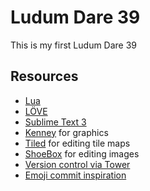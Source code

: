 # Ludum Dare 39

This is my first Ludum Dare 39

## Resources

- [Lua](https://www.lua.org/)
- [LÖVE](https://love2d.org/)
- [Sublime Text 3](https://www.sublimetext.com/)
- [Kenney](https://kenney.nl/) for graphics
- [Tiled](http://www.mapeditor.org/) for editing tile maps
- [ShoeBox](https://renderhjs.net/shoebox/) for editing images
- [Version control via Tower](https://www.git-tower.com/mac/)
- [Emoji commit inspiration](https://github.com/slashsBin/styleguide-git-commit-message)
